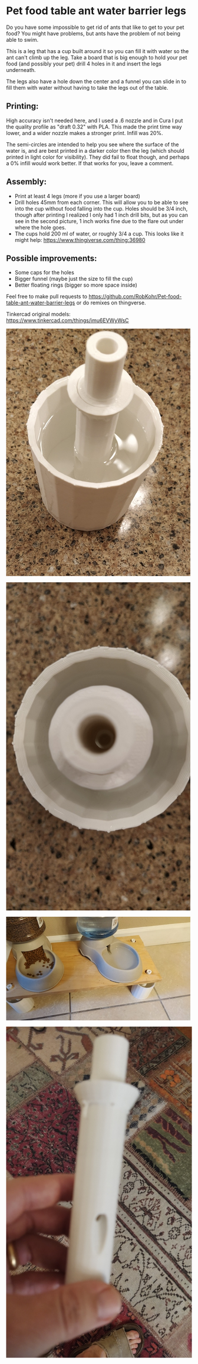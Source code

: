 # Pet food table ant water barrier legs


Do you have some impossible to get rid of ants that like to get to your pet food? You might have problems, but ants have the problem of not being able to swim. 

This is a leg that has a cup built around it so you can fill it with water so the ant can't climb up the leg. Take a board that is big enough to hold your pet food (and possibly your pet) drill 4 holes in it and insert the legs underneath. 

The legs also have a hole down the center and a funnel you can slide in to fill them with water without having to take the legs out of the table. 

## Printing:

High accuracy isn't needed here, and I used a .6 nozzle and in Cura I put the quality profile as "draft 0.32" with PLA. This made the print time way lower, and a wider nozzle makes a stronger print. Infill was 20%.

The semi-circles are intended to help you see where the surface of the water is, and are best printed in a darker color then the leg (which should printed in light color for visibility). They did fail to float though, and perhaps a 0% infill would work better. If that works for you, leave a comment. 

## Assembly: 

* Print at least 4 legs (more if you use a larger board)
* Drill holes 45mm from each corner. This will allow you to be able to see into the cup without food falling into the cup. Holes should be 3/4 inch, though after printing I realized I only had 1 inch drill bits, but as you can see in the second picture, 1 inch works fine due to the flare out under where the hole goes. 
* The cups hold 200 ml of water, or roughly 3/4 a cup. This looks like it might help:
https://www.thingiverse.com/thing:36980

## Possible improvements:

* Some caps for the holes
* Bigger funnel (maybe just the size to fill the cup)
* Better floating rings (bigger so more space inside)

Feel free to make pull requests to https://github.com/RobKohr/Pet-food-table-ant-water-barrier-legs or do remixes on thingverse. 

Tinkercad original models:  https://www.tinkercad.com/things/imu6EVWyWsC 

![img](real-life-images/2021-07-15&#32;15.51.11.jpg)

![img](real-life-images/2021-07-15&#32;15.51.27.jpg)

![img](real-life-images/2021-07-21&#32;19.11.33.jpg)

![img](real-life-images/2021-07-21&#32;19.12.50.jpg)


